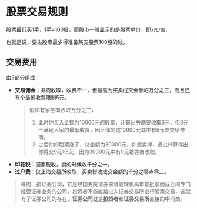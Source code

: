 # 股票交易规则

股票最低买1手，1手=100股，而股市一般显示的是股票单价，即`x元/股`，

也就是说，要进股市最少得准备某支股票100股的钱。

## 交易费用

由3部分组成：

* **交易佣金**：券商收取，收费不一，但最高为买卖成交金额的万分之三，而且还有个最低收费限制5元。
  >假如有家券商收取万分之三，
  >1. 此时你买入金额为10000元的股票，计算出券商要收取3元，但3元不满足人家的最低收费，因此你的这10000元其中有5元要交给券商。
  >2. 之后你的股票涨了，总金额为30000元，你想卖掉，通过计算得出你得交9元>5元，因为30000元中有9元被券商收取。
* **印花税**：国家税收，卖的时候收千分之一。
* **过户费**：仅上海交易所收取，买卖皆收成交金额的千分之零点零二。

>券商：指证券公司，它是经国务院证券监督管理机构审查批准而成立的专门经营证券业务的公司，投资者不能直接进入证券交易所进行股票交易，这就有了证券公司的存在，**证券公司**就是**投资者**和**证券交易所**直接的中间商。